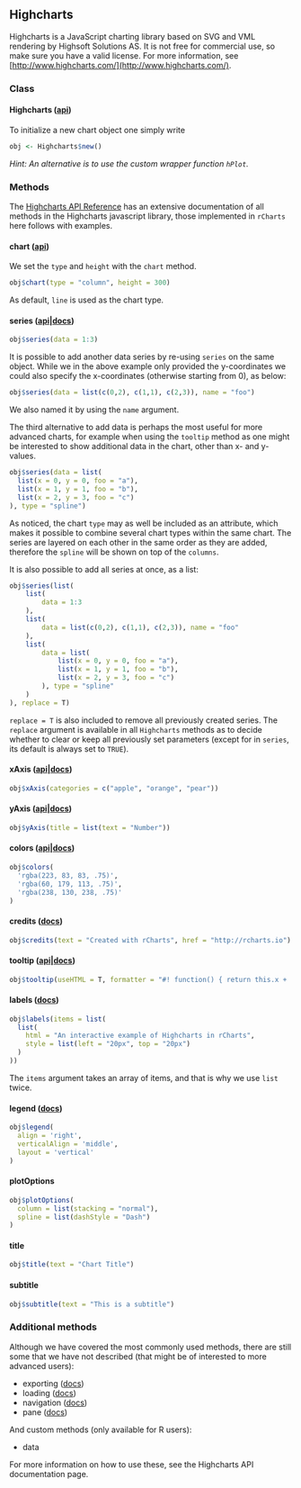 <style>rChart {width: 600px; height: 400px;}</style>




## Highcharts

Highcharts is a JavaScript charting library based on SVG and VML rendering by Highsoft Solutions AS. It is not free for commercial use, so make sure you have a valid license. For more information, see [http://www.highcharts.com/](http://www.highcharts.com/).

### Class

#### Highcharts ([api](http://api.highcharts.com/highcharts#Highcharts))

To initialize a new chart object one simply write


```r
obj <- Highcharts$new()
```


*Hint: An alternative is to use the custom wrapper function `hPlot`.*

### Methods

The [Highcharts API Reference](http://api.highcharts.com/highcharts) has an extensive documentation of all methods in the Highcharts javascript library, those implemented in `rCharts` here follows with examples.

#### chart ([api](http://api.highcharts.com/highcharts#chart))

We set the `type` and `height` with the `chart` method.


```r
obj$chart(type = "column", height = 300)
```


As default, `line` is used as the chart type.

#### series ([api](http://api.highcharts.com/highcharts#series)|[docs](http://docs.highcharts.com/#series))


```r
obj$series(data = 1:3)
```

<script type='text/javascript' src=http://code.jquery.com/jquery-1.9.1.min.js></script>
<script type='text/javascript' src=http://code.highcharts.com/highcharts.js></script>
<script type='text/javascript' src=http://code.highcharts.com/highcharts-more.js></script>
<div id='/var/folders/l2/zqgw1zvx43q0dnylmjqzz3xh0000gn/T//RtmpjFkkEY/file63b95c67663b' class='rChart highcharts'></div>
<script type='text/javascript'>
    (function($){
        $(function () {
            var chart = new Highcharts.Chart({
 "dom": "/var/folders/l2/zqgw1zvx43q0dnylmjqzz3xh0000gn/T//RtmpjFkkEY/file63b95c67663b",
"width":    600,
"height":    400,
"credits": {
 "href": null,
"text": null 
},
"title": {
 "text": null 
},
"yAxis": {
 "title": {
 "text": null 
} 
},
"chart": {
 "type": "column",
"height":    300,
"renderTo": "/var/folders/l2/zqgw1zvx43q0dnylmjqzz3xh0000gn/T//RtmpjFkkEY/file63b95c67663b" 
},
"series": [
 {
 "data": [ 1, 2, 3 ] 
} 
],
"id": "/var/folders/l2/zqgw1zvx43q0dnylmjqzz3xh0000gn/T//RtmpjFkkEY/file63b95c67663b" 
});
        });
    })(jQuery);
</script>


It is possible to add another data series by re-using `series` on the same object. While we in the above example only provided the y-coordinates we could also specify the x-coordinates (otherwise starting from 0), as below:




```r
obj$series(data = list(c(0,2), c(1,1), c(2,3)), name = "foo")
```


We also named it by using the `name` argument.

The third alternative to add data is perhaps the most useful for more advanced charts, for example when using the `tooltip` method as one might be interested to show additional data in the chart, other than x- and y-values. 


```r
obj$series(data = list(
  list(x = 0, y = 0, foo = "a"),
  list(x = 1, y = 1, foo = "b"),
  list(x = 2, y = 3, foo = "c")
), type = "spline")
```


As noticed, the chart `type` may as well be included as an attribute, which makes it possible to combine several chart types within the same chart. The series are layered on each other in the same order as they are added, therefore the `spline` will be shown on top of the `columns`.

It is also possible to add all series at once, as a list:


```r
obj$series(list(
    list(
        data = 1:3
    ),
    list(
        data = list(c(0,2), c(1,1), c(2,3)), name = "foo"
    ),
    list(
        data = list(
            list(x = 0, y = 0, foo = "a"),
            list(x = 1, y = 1, foo = "b"),
            list(x = 2, y = 3, foo = "c")
        ), type = "spline"
    )
), replace = T)
```


`replace = T` is also included to remove all previously created series. The `replace` argument is available in all `Highcharts` methods as to decide whether to clear or keep all previously set parameters (except for in `series`, its default is always set to `TRUE`).

#### xAxis ([api](http://api.highcharts.com/highcharts#xAxis)|[docs](http://docs.highcharts.com/#axes))


```r
obj$xAxis(categories = c("apple", "orange", "pear"))
```


#### yAxis ([api](http://api.highcharts.com/highcharts#yAxis)|[docs](http://docs.highcharts.com/#axes))


```r
obj$yAxis(title = list(text = "Number"))
```



<div id='/var/folders/l2/zqgw1zvx43q0dnylmjqzz3xh0000gn/T//RtmpjFkkEY/file63b9868dae2' class='rChart highcharts'></div>
<script type='text/javascript'>
    (function($){
        $(function () {
            var chart = new Highcharts.Chart({
 "dom": "/var/folders/l2/zqgw1zvx43q0dnylmjqzz3xh0000gn/T//RtmpjFkkEY/file63b9868dae2",
"width":    600,
"height":    400,
"credits": {
 "href": null,
"text": null 
},
"title": {
 "text": null 
},
"yAxis": {
 "title": {
 "text": "Number" 
} 
},
"chart": {
 "type": "column",
"height":    300,
"renderTo": "/var/folders/l2/zqgw1zvx43q0dnylmjqzz3xh0000gn/T//RtmpjFkkEY/file63b9868dae2" 
},
"series": [
 {
 "data": [ 1, 2, 3 ] 
},
{
 "data": [
 [      0,      2 ],
[      1,      1 ],
[      2,      3 ] 
],
"name": "foo" 
},
{
 "data": [
 {
 "x":      0,
"y":      0,
"foo": "a" 
},
{
 "x":      1,
"y":      1,
"foo": "b" 
},
{
 "x":      2,
"y":      3,
"foo": "c" 
} 
],
"type": "spline" 
} 
],
"id": "/var/folders/l2/zqgw1zvx43q0dnylmjqzz3xh0000gn/T//RtmpjFkkEY/file63b9868dae2",
"xAxis": {
 "categories": [ "apple", "orange", "pear" ] 
} 
});
        });
    })(jQuery);
</script>


#### colors ([api](http://api.highcharts.com/highcharts#colors)|[docs](http://docs.highcharts.com/#colors))


```r
obj$colors(
  'rgba(223, 83, 83, .75)', 
  'rgba(60, 179, 113, .75)', 
  'rgba(238, 130, 238, .75)'
)
```


#### credits ([docs](http://docs.highcharts.com/#credits))


```r
obj$credits(text = "Created with rCharts", href = "http://rcharts.io")
```


#### tooltip ([api](http://api.highcharts.com/highcharts#tooltip)|[docs](http://docs.highcharts.com/#tooltip))


```r
obj$tooltip(useHTML = T, formatter = "#! function() { return this.x + ', ' + this.y; } !#")
```



<div id='/var/folders/l2/zqgw1zvx43q0dnylmjqzz3xh0000gn/T//RtmpjFkkEY/file63b91bfa2fbe' class='rChart highcharts'></div>
<script type='text/javascript'>
    (function($){
        $(function () {
            var chart = new Highcharts.Chart({
 "dom": "/var/folders/l2/zqgw1zvx43q0dnylmjqzz3xh0000gn/T//RtmpjFkkEY/file63b91bfa2fbe",
"width":    600,
"height":    400,
"credits": {
 "text": "Created with rCharts",
"href": "http://rcharts.io" 
},
"title": {
 "text": null 
},
"yAxis": {
 "title": {
 "text": "Number" 
} 
},
"chart": {
 "type": "column",
"height":    300,
"renderTo": "/var/folders/l2/zqgw1zvx43q0dnylmjqzz3xh0000gn/T//RtmpjFkkEY/file63b91bfa2fbe" 
},
"series": [
 {
 "data": [ 1, 2, 3 ] 
},
{
 "data": [
 [      0,      2 ],
[      1,      1 ],
[      2,      3 ] 
],
"name": "foo" 
},
{
 "data": [
 {
 "x":      0,
"y":      0,
"foo": "a" 
},
{
 "x":      1,
"y":      1,
"foo": "b" 
},
{
 "x":      2,
"y":      3,
"foo": "c" 
} 
],
"type": "spline" 
} 
],
"id": "/var/folders/l2/zqgw1zvx43q0dnylmjqzz3xh0000gn/T//RtmpjFkkEY/file63b91bfa2fbe",
"xAxis": {
 "categories": [ "apple", "orange", "pear" ] 
},
"colors": [
 "rgba(223, 83, 83, .75)",
"rgba(60, 179, 113, .75)",
"rgba(238, 130, 238, .75)" 
],
"tooltip": {
 "useHTML": true,
"formatter":  function() { return this.x + ', ' + this.y; }  
} 
});
        });
    })(jQuery);
</script>


#### labels ([docs](http://docs.highcharts.com/#labels))


```r
obj$labels(items = list(
  list(
    html = "An interactive example of Highcharts in rCharts", 
    style = list(left = "20px", top = "20px")
  )
))
```


The `items` argument takes an array of items, and that is why we use `list` twice.



<div id='/var/folders/l2/zqgw1zvx43q0dnylmjqzz3xh0000gn/T//RtmpjFkkEY/file63b94654714b' class='rChart highcharts'></div>
<script type='text/javascript'>
    (function($){
        $(function () {
            var chart = new Highcharts.Chart({
 "dom": "/var/folders/l2/zqgw1zvx43q0dnylmjqzz3xh0000gn/T//RtmpjFkkEY/file63b94654714b",
"width":    600,
"height":    400,
"credits": {
 "text": "Created with rCharts",
"href": "http://rcharts.io" 
},
"title": {
 "text": null 
},
"yAxis": {
 "title": {
 "text": "Number" 
} 
},
"chart": {
 "type": "column",
"height":    300,
"renderTo": "/var/folders/l2/zqgw1zvx43q0dnylmjqzz3xh0000gn/T//RtmpjFkkEY/file63b94654714b" 
},
"series": [
 {
 "data": [ 1, 2, 3 ] 
},
{
 "data": [
 [      0,      2 ],
[      1,      1 ],
[      2,      3 ] 
],
"name": "foo" 
},
{
 "data": [
 {
 "x":      0,
"y":      0,
"foo": "a" 
},
{
 "x":      1,
"y":      1,
"foo": "b" 
},
{
 "x":      2,
"y":      3,
"foo": "c" 
} 
],
"type": "spline" 
} 
],
"id": "/var/folders/l2/zqgw1zvx43q0dnylmjqzz3xh0000gn/T//RtmpjFkkEY/file63b94654714b",
"xAxis": {
 "categories": [ "apple", "orange", "pear" ] 
},
"colors": [
 "rgba(223, 83, 83, .75)",
"rgba(60, 179, 113, .75)",
"rgba(238, 130, 238, .75)" 
],
"tooltip": {
 "useHTML": true,
"formatter":  function() { return this.x + ', ' + this.y; }  
},
"labels": {
 "items": [
 {
 "html": "An interactive example of Highcharts in rCharts",
"style": {
 "left": "20px",
"top": "20px" 
} 
} 
] 
} 
});
        });
    })(jQuery);
</script>


#### legend ([docs](http://docs.highcharts.com/#legend))


```r
obj$legend(
  align = 'right', 
  verticalAlign = 'middle', 
  layout = 'vertical'
)
```



<div id='/var/folders/l2/zqgw1zvx43q0dnylmjqzz3xh0000gn/T//RtmpjFkkEY/file63b951da16ff' class='rChart highcharts'></div>
<script type='text/javascript'>
    (function($){
        $(function () {
            var chart = new Highcharts.Chart({
 "dom": "/var/folders/l2/zqgw1zvx43q0dnylmjqzz3xh0000gn/T//RtmpjFkkEY/file63b951da16ff",
"width":    600,
"height":    400,
"credits": {
 "text": "Created with rCharts",
"href": "http://rcharts.io" 
},
"title": {
 "text": null 
},
"yAxis": {
 "title": {
 "text": "Number" 
} 
},
"chart": {
 "type": "column",
"height":    300,
"renderTo": "/var/folders/l2/zqgw1zvx43q0dnylmjqzz3xh0000gn/T//RtmpjFkkEY/file63b951da16ff" 
},
"series": [
 {
 "data": [ 1, 2, 3 ] 
},
{
 "data": [
 [      0,      2 ],
[      1,      1 ],
[      2,      3 ] 
],
"name": "foo" 
},
{
 "data": [
 {
 "x":      0,
"y":      0,
"foo": "a" 
},
{
 "x":      1,
"y":      1,
"foo": "b" 
},
{
 "x":      2,
"y":      3,
"foo": "c" 
} 
],
"type": "spline" 
} 
],
"id": "/var/folders/l2/zqgw1zvx43q0dnylmjqzz3xh0000gn/T//RtmpjFkkEY/file63b951da16ff",
"xAxis": {
 "categories": [ "apple", "orange", "pear" ] 
},
"colors": [
 "rgba(223, 83, 83, .75)",
"rgba(60, 179, 113, .75)",
"rgba(238, 130, 238, .75)" 
],
"tooltip": {
 "useHTML": true,
"formatter":  function() { return this.x + ', ' + this.y; }  
},
"labels": {
 "items": [
 {
 "html": "An interactive example of Highcharts in rCharts",
"style": {
 "left": "20px",
"top": "20px" 
} 
} 
] 
},
"legend": {
 "align": "right",
"verticalAlign": "middle",
"layout": "vertical" 
} 
});
        });
    })(jQuery);
</script>


#### plotOptions


```r
obj$plotOptions(
  column = list(stacking = "normal"),
  spline = list(dashStyle = "Dash")
)
```



<div id='/var/folders/l2/zqgw1zvx43q0dnylmjqzz3xh0000gn/T//RtmpjFkkEY/file63b9451be954' class='rChart highcharts'></div>
<script type='text/javascript'>
    (function($){
        $(function () {
            var chart = new Highcharts.Chart({
 "dom": "/var/folders/l2/zqgw1zvx43q0dnylmjqzz3xh0000gn/T//RtmpjFkkEY/file63b9451be954",
"width":    600,
"height":    400,
"credits": {
 "text": "Created with rCharts",
"href": "http://rcharts.io" 
},
"title": {
 "text": null 
},
"yAxis": {
 "title": {
 "text": "Number" 
} 
},
"chart": {
 "type": "column",
"height":    300,
"renderTo": "/var/folders/l2/zqgw1zvx43q0dnylmjqzz3xh0000gn/T//RtmpjFkkEY/file63b9451be954" 
},
"series": [
 {
 "data": [ 1, 2, 3 ] 
},
{
 "data": [
 [      0,      2 ],
[      1,      1 ],
[      2,      3 ] 
],
"name": "foo" 
},
{
 "data": [
 {
 "x":      0,
"y":      0,
"foo": "a" 
},
{
 "x":      1,
"y":      1,
"foo": "b" 
},
{
 "x":      2,
"y":      3,
"foo": "c" 
} 
],
"type": "spline" 
} 
],
"id": "/var/folders/l2/zqgw1zvx43q0dnylmjqzz3xh0000gn/T//RtmpjFkkEY/file63b9451be954",
"xAxis": {
 "categories": [ "apple", "orange", "pear" ] 
},
"colors": [
 "rgba(223, 83, 83, .75)",
"rgba(60, 179, 113, .75)",
"rgba(238, 130, 238, .75)" 
],
"tooltip": {
 "useHTML": true,
"formatter":  function() { return this.x + ', ' + this.y; }  
},
"labels": {
 "items": [
 {
 "html": "An interactive example of Highcharts in rCharts",
"style": {
 "left": "20px",
"top": "20px" 
} 
} 
] 
},
"legend": {
 "align": "right",
"verticalAlign": "middle",
"layout": "vertical" 
},
"plotOptions": {
 "column": {
 "stacking": "normal" 
},
"spline": {
 "dashStyle": "Dash" 
} 
} 
});
        });
    })(jQuery);
</script>


#### title


```r
obj$title(text = "Chart Title")
```


#### subtitle


```r
obj$subtitle(text = "This is a subtitle")
```



<div id='/var/folders/l2/zqgw1zvx43q0dnylmjqzz3xh0000gn/T//RtmpjFkkEY/file63b92b73ad3e' class='rChart highcharts'></div>
<script type='text/javascript'>
    (function($){
        $(function () {
            var chart = new Highcharts.Chart({
 "dom": "/var/folders/l2/zqgw1zvx43q0dnylmjqzz3xh0000gn/T//RtmpjFkkEY/file63b92b73ad3e",
"width":    600,
"height":    400,
"credits": {
 "text": "Created with rCharts",
"href": "http://rcharts.io" 
},
"title": {
 "text": "Chart Title" 
},
"yAxis": {
 "title": {
 "text": "Number" 
} 
},
"chart": {
 "type": "column",
"height":    300,
"renderTo": "/var/folders/l2/zqgw1zvx43q0dnylmjqzz3xh0000gn/T//RtmpjFkkEY/file63b92b73ad3e" 
},
"series": [
 {
 "data": [ 1, 2, 3 ] 
},
{
 "data": [
 [      0,      2 ],
[      1,      1 ],
[      2,      3 ] 
],
"name": "foo" 
},
{
 "data": [
 {
 "x":      0,
"y":      0,
"foo": "a" 
},
{
 "x":      1,
"y":      1,
"foo": "b" 
},
{
 "x":      2,
"y":      3,
"foo": "c" 
} 
],
"type": "spline" 
} 
],
"id": "/var/folders/l2/zqgw1zvx43q0dnylmjqzz3xh0000gn/T//RtmpjFkkEY/file63b92b73ad3e",
"xAxis": {
 "categories": [ "apple", "orange", "pear" ] 
},
"colors": [
 "rgba(223, 83, 83, .75)",
"rgba(60, 179, 113, .75)",
"rgba(238, 130, 238, .75)" 
],
"tooltip": {
 "useHTML": true,
"formatter":  function() { return this.x + ', ' + this.y; }  
},
"labels": {
 "items": [
 {
 "html": "An interactive example of Highcharts in rCharts",
"style": {
 "left": "20px",
"top": "20px" 
} 
} 
] 
},
"legend": {
 "align": "right",
"verticalAlign": "middle",
"layout": "vertical" 
},
"plotOptions": {
 "column": {
 "stacking": "normal" 
},
"spline": {
 "dashStyle": "Dash" 
} 
},
"subtitle": {
 "text": "This is a subtitle" 
} 
});
        });
    })(jQuery);
</script>


### Additional methods

Although we have covered the most commonly used methods, there are still some that we have not described (that might be of interested to more advanced users):
  - exporting ([docs](http://docs.highcharts.com/#exporting))
  - loading ([docs](http://docs.highcharts.com/#loading))
  - navigation ([docs](http://docs.highcharts.com/#navigation))
  - pane ([docs](http://docs.highcharts.com/#pane))
  
And custom methods (only available for R users):
  - data

For more information on how to use these, see the Highcharts API documentation page.
